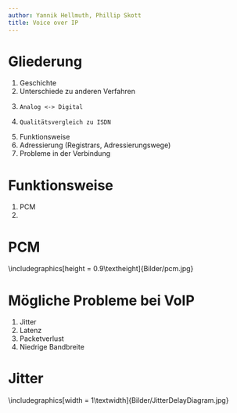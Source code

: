 ```yaml
---
author: Yannik Hellmuth, Phillip Skott
title: Voice over IP
---
```


Gliederung
==========

1. Geschichte
2. Unterschiede zu anderen Verfahren
3.     Analog <-> Digital
3.     Qualitätsvergleich zu ISDN
3. Funktionsweise
3. Adressierung (Registrars, Adressierungswege)
3. Probleme in der Verbindung


Funktionsweise
==============
1. PCM
1. 
PCM
===
\includegraphics[height = 0.9\textheight]{Bilder/pcm.jpg}

Mögliche Probleme bei VoIP
==========================
1. Jitter
1. Latenz
1. Packetverlust
1. Niedrige Bandbreite

Jitter
======
\includegraphics[width = 1\textwidth]{Bilder/JitterDelayDiagram.jpg}


